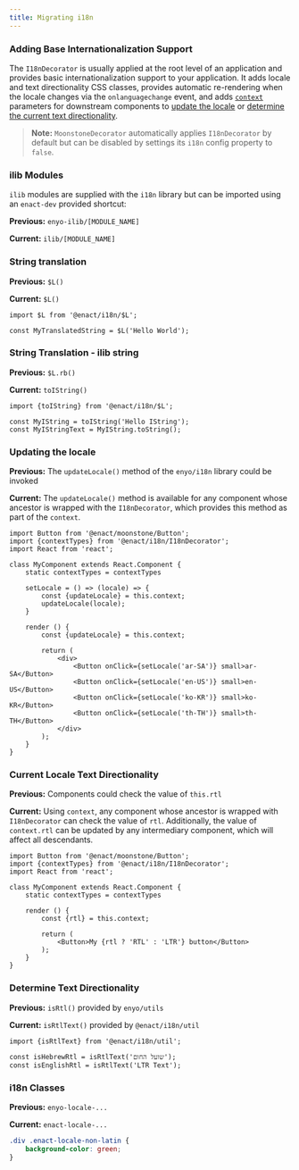 ```yaml
---
title: Migrating i18n
---
```


### Adding Base Internationalization Support

The `I18nDecorator` is usually applied at the root level of an application and provides basic internationalization support to your application. It adds locale and text directionality CSS classes, provides automatic re-rendering when the locale changes via the `onlanguagechange` event, and adds [`context`](https://facebook.github.io/react/docs/context.html "React Context") parameters for downstream components to [update the locale](#updating-the-locale) or [determine the current text directionality](#current-locale-text-directionality).

> **Note:** `MoonstoneDecorator` automatically applies `I18nDecorator` by default but can be disabled by settings its `i18n` config property to `false`.

### ilib Modules

`ilib` modules are supplied with the `i18n` library but can be imported using an `enact-dev` provided shortcut:

**Previous:** `enyo-ilib/[MODULE_NAME]`

**Current:** `ilib/[MODULE_NAME]`

### String translation

**Previous:** `$L()`

**Current:** `$L()`

```
import $L from '@enact/i18n/$L';

const MyTranslatedString = $L('Hello World');
```

### String Translation - ilib string

**Previous:** `$L.rb()`

**Current:** `toIString()`

```
import {toIString} from '@enact/i18n/$L';

const MyIString = toIString('Hello IString');
const MyIStringText = MyIString.toString();
```

### Updating the locale

**Previous:** The `updateLocale()` method of the `enyo/i18n` library could be invoked

**Current:** The `updateLocale()` method is available for any component whose ancestor is wrapped with the `I18nDecorator`, which provides this method as part of the `context`.

```
import Button from '@enact/moonstone/Button';
import {contextTypes} from '@enact/i18n/I18nDecorator';
import React from 'react';

class MyComponent extends React.Component {
	static contextTypes = contextTypes

	setLocale = () => (locale) => {
		const {updateLocale} = this.context;
		updateLocale(locale);
	}

	render () {
		const {updateLocale} = this.context;

		return (
			<div>
				<Button onClick={setLocale('ar-SA')} small>ar-SA</Button>
				<Button onClick={setLocale('en-US')} small>en-US</Button>
				<Button onClick={setLocale('ko-KR')} small>ko-KR</Button>
				<Button onClick={setLocale('th-TH')} small>th-TH</Button>
			</div>
		);
	}
}
```

### Current Locale Text Directionality

**Previous:** Components could check the value of `this.rtl`

**Current:** Using `context`, any component whose ancestor is wrapped with `I18nDecorator` can check the value of `rtl`. Additionally, the value of `context.rtl` can be updated by any intermediary component, which will affect all descendants.

```
import Button from '@enact/moonstone/Button';
import {contextTypes} from '@enact/i18n/I18nDecorator';
import React from 'react';

class MyComponent extends React.Component {
	static contextTypes = contextTypes

	render () {
		const {rtl} = this.context;

		return (
			<Button>My {rtl ? 'RTL' : 'LTR'} button</Button>
		);
	}
}
```

### Determine Text Directionality

**Previous:** `isRtl()` provided by `enyo/utils`

**Current:** `isRtlText()` provided by `@enact/i18n/util`

```
import {isRtlText} from '@enact/i18n/util';

const isHebrewRtl = isRtlText('שועל החום');
const isEnglishRtl = isRtlText('LTR Text');
```

### i18n Classes

**Previous:** `enyo-locale-...`

**Current:** `enact-locale-...`

```css
.div .enact-locale-non-latin {
    background-color: green;
}
```
